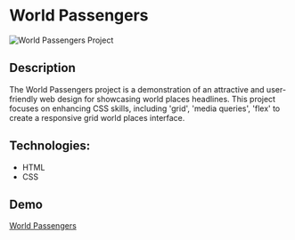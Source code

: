 # World Passengers

![World Passengers Project](chrome-capture-2024-2-9-1.gif)

## Description
The World Passengers project is a demonstration of an attractive and user-friendly web design for showcasing world places headlines. This project focuses on enhancing CSS skills, including 'grid', 'media queries', 'flex' to create a responsive grid world places interface.

## Technologies:
- HTML
- CSS

## Demo

[World Passengers](https://meryemsenturk.github.io/World-Passengers/)
